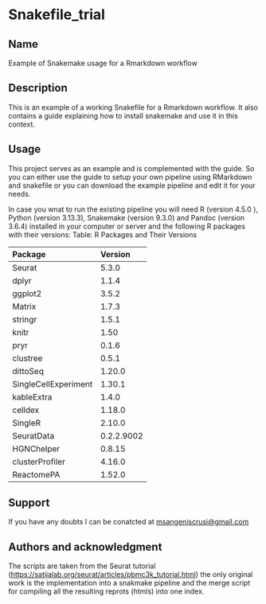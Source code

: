 # Snakefile_trial

## Name
Example of Snakemake usage for a Rmarkdown workflow 

## Description
This is an example of a working Snakefile for a Rmarkdown workflow. It also contains a guide explaining how to install snakemake and use it in this context. 

## Usage
This project serves as an example and is complemented with the guide. So you can either use the guide to setup your own pipeline using RMarkdown and snakefile or you can download the example pipeline and edit it for your needs. 

In case you wnat to run the existing pipeline you will need R (version 4.5.0 ), Python (version 3.13.3), Snakemake (version 9.3.0) and Pandoc (version 3.6.4) installed in your computer or server and the following  R packages with their versions: 
Table: R Packages and Their Versions

|Package              |Version    |
|:--------------------|:----------|
|Seurat               |5.3.0      |
|dplyr                |1.1.4      |
|ggplot2              |3.5.2      |
|Matrix               |1.7.3      |
|stringr              |1.5.1      |
|knitr                |1.50       |
|pryr                 |0.1.6      |
|clustree             |0.5.1      |
|dittoSeq             |1.20.0     |
|SingleCellExperiment |1.30.1     |
|kableExtra           |1.4.0      |
|celldex              |1.18.0     |
|SingleR              |2.10.0     |
|SeuratData           |0.2.2.9002 |
|HGNChelper           |0.8.15     |
|clusterProfiler      |4.16.0     |
|ReactomePA           |1.52.0     |

## Support
If you have any doubts I can be conatcted at msangeniscrusi@gmail.com

## Authors and acknowledgment
The scripts are taken from the Seurat tutorial (https://satijalab.org/seurat/articles/pbmc3k_tutorial.html) the only original work is the implementation into a snakmake pipeline and the merge script for compiling all the resulting reprots (htmls) into one index.  

